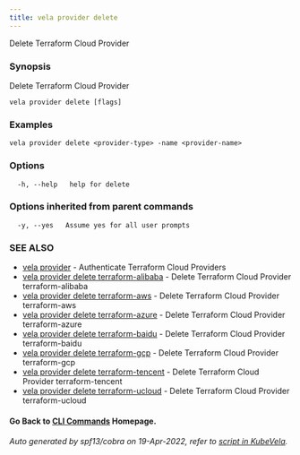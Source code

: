 ```yaml
---
title: vela provider delete
---
```


Delete Terraform Cloud Provider

### Synopsis

Delete Terraform Cloud Provider

```
vela provider delete [flags]
```

### Examples

```
vela provider delete <provider-type> -name <provider-name>
```

### Options

```
  -h, --help   help for delete
```

### Options inherited from parent commands

```
  -y, --yes   Assume yes for all user prompts
```

### SEE ALSO

* [vela provider](vela_provider)	 - Authenticate Terraform Cloud Providers
* [vela provider delete terraform-alibaba](vela_provider_delete_terraform-alibaba)	 - Delete Terraform Cloud Provider terraform-alibaba
* [vela provider delete terraform-aws](vela_provider_delete_terraform-aws)	 - Delete Terraform Cloud Provider terraform-aws
* [vela provider delete terraform-azure](vela_provider_delete_terraform-azure)	 - Delete Terraform Cloud Provider terraform-azure
* [vela provider delete terraform-baidu](vela_provider_delete_terraform-baidu)	 - Delete Terraform Cloud Provider terraform-baidu
* [vela provider delete terraform-gcp](vela_provider_delete_terraform-gcp)	 - Delete Terraform Cloud Provider terraform-gcp
* [vela provider delete terraform-tencent](vela_provider_delete_terraform-tencent)	 - Delete Terraform Cloud Provider terraform-tencent
* [vela provider delete terraform-ucloud](vela_provider_delete_terraform-ucloud)	 - Delete Terraform Cloud Provider terraform-ucloud

#### Go Back to [CLI Commands](vela) Homepage.


###### Auto generated by spf13/cobra on 19-Apr-2022, refer to [script in KubeVela](https://github.com/kubevela/kubevela/tree/master/hack/docgen).

